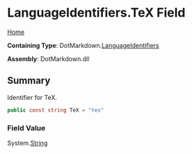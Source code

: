 # LanguageIdentifiers\.TeX Field

[Home](../../../README.md)

**Containing Type**: DotMarkdown\.[LanguageIdentifiers](../README.md)

**Assembly**: DotMarkdown\.dll

## Summary

Identifier for TeX\.

```csharp
public const string TeX = "tex"
```

### Field Value

System\.[String](https://docs.microsoft.com/en-us/dotnet/api/system.string)

